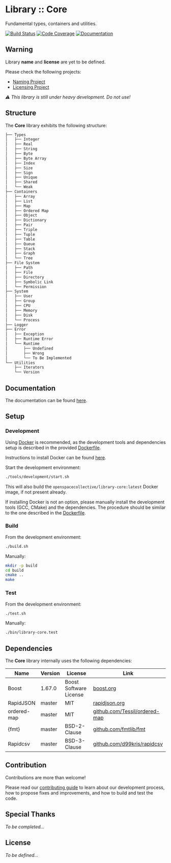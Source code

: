 Library :: Core
===============

Fundamental types, containers and utilities.

[![Build Status](https://travis-ci.com/open-space-collective/library-core.svg?branch=master)](https://travis-ci.com/open-space-collective/library-core)
[![Code Coverage](https://codecov.io/gh/open-space-collective/library-core/branch/master/graph/badge.svg)](https://codecov.io/gh/open-space-collective/library-core)
[![Documentation](https://img.shields.io/readthedocs/pip/stable.svg)](https://open-space-collective.github.io/library-core)

## Warning

Library **name** and **license** are yet to be defined.

Please check the following projects:

- [Naming Project](https://github.com/orgs/open-space-collective/projects/1)
- [Licensing Project](https://github.com/orgs/open-space-collective/projects/2)

*⚠ This library is still under heavy development. Do not use!*

## Structure

The **Core** library exhibits the following structure:

```txt
├── Types
│   ├── Integer
│   ├── Real
│   ├── String
│   ├── Byte
│   ├── Byte Array
│   ├── Index
│   ├── Size
│   ├── Sign
│   ├── Unique
│   ├── Shared
│   └── Weak
├── Containers
│   ├── Array
│   ├── List
│   ├── Map
│   ├── Ordered Map
│   ├── Object
│   ├── Dictionary
│   ├── Pair
│   ├── Triple
│   ├── Tuple
│   ├── Table
│   ├── Queue
│   ├── Stack
│   ├── Graph
│   └── Tree
├── File System
│   ├── Path
│   ├── File
│   ├── Directory
│   ├── Symbolic Link
│   └── Permission
├── System
│   ├── User
│   ├── Group
│   ├── CPU
│   ├── Memory
│   ├── Disk
│   └── Process
├── Logger
├── Error
│   ├── Exception
│   ├── Runtime Error
│   └── Runtime
│       ├── Undefined
│       ├── Wrong
│       └── To Be Implemented
└── Utilities
    ├── Iterators
    └── Version
```

## Documentation

The documentation can be found [here](https://open-space-collective.github.io/library-core).

## Setup

### Development

Using [Docker](https://www.docker.com) is recommended, as the development tools and dependencies setup is described in the provided [Dockerfile](./tools/development/docker/Dockerfile).

Instructions to install Docker can be found [here](https://docs.docker.com/install/).

Start the development environment:

```bash
./tools/development/start.sh
```

This will also build the `openspacecollective/library-core:latest` Docker image, if not present already.

If installing Docker is not an option, please manually install the development tools (GCC, CMake) and the dependencies.
The procedure should be similar to the one described in the [Dockerfile](./tools/development/docker/Dockerfile).

### Build

From the development environment:

```bash
./build.sh
```

Manually:

```bash
mkdir -p build
cd build
cmake ..
make
```

### Test

From the development environment:

```bash
./test.sh
```

Manually:

```bash
./bin/library-core.test
```

## Dependencies

The **Core** library internally uses the following dependencies:

| Name                | Version | License                | Link                                                                                               |
|---------------------|---------|------------------------|----------------------------------------------------------------------------------------------------|
| Boost               | 1.67.0  | Boost Software License | [boost.org](https://www.boost.org)                                                                 |
| RapidJSON           | master  | MIT                    | [rapidjson.org](http://rapidjson.org)                                                              |
| ordered-map         | master  | MIT                    | [github.com/Tessil/ordered-map](https://github.com/Tessil/ordered-map)                             |
| {fmt}               | master  | BSD-2-Clause           | [github.com/fmtlib/fmt](https://github.com/fmtlib/fmt)                                             |
| Rapidcsv            | master  | BSD-3-Clause           | [github.com/d99kris/rapidcsv](https://github.com/d99kris/rapidcsv)                                 |

## Contribution

Contributions are more than welcome!

Please read our [contributing guide](CONTRIBUTING.md) to learn about our development process, how to propose fixes and improvements, and how to build and test the code.

## Special Thanks

*To be completed...*

## License

*To be defined...*